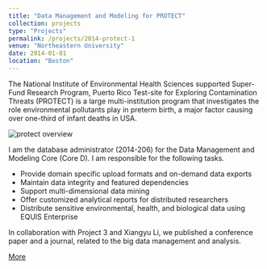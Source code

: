 ```yaml
---
title: "Data Management and Modeling for PROTECT"
collection: projects 
type: "Projects"
permalink: /projects/2014-protect-1
venue: "Northeastern University"
date: 2014-01-01
location: "Boston"
---
```

The National Institute of Environmental Health Sciences supported Super-Fund Research Program, Puerto Rico Test-site for Exploring Contamination Threats (PROTECT) is a large multi-institution program that investigates the role environmental pollutants play in preterm birth, a major factor causing over one-third of infant deaths in USA.

![protect overview](https://leimingyu.github.io/images/projects/protect_schematic.jpg)

I am the database administrator (2014-206) for the Data Management and Modeling Core (Core D). I am responsible for the following tasks.

* Provide domain specific upload formats and on-demand data exports
* Maintain data integrity and featured dependencies
* Support multi-dimensional data mining
* Offer customized analytical reports for distributed researchers
* Distribute sensitive environmental, health, and biological data using EQUIS Enterprise

In collaboration with Project 3 and Xiangyu Li, we published a conference paper and a journal, related to the big data management and analysis.


[More](https://web.northeastern.edu/protect/research/data-management-and-modeling-core/)

